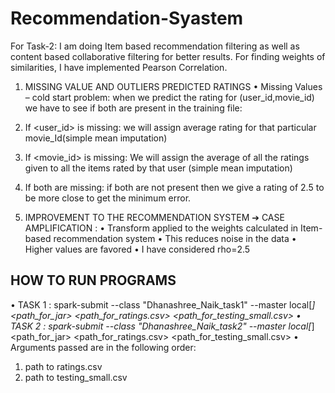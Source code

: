 # Recommendation-Syastem
For Task-2: I am doing Item based recommendation filtering as well as content based collaborative
filtering for better results. For finding weights of similarities, I have implemented Pearson Correlation.

1. MISSING VALUE AND OUTLIERS PREDICTED RATINGS
  • Missing Values – cold start problem:
  when we predict the rating for (user_id,movie_id) we have to see if both are present in the
  training file:
  1. If <user_id> is missing:
  we will assign average rating for that particular movie_Id(simple mean imputation)
  2. If <movie_id> is missing:
  We will assign the average of all the ratings given to all the items rated by that user (simple
  mean imputation)
  3. If both are missing:
  if both are not present then we give a rating of 2.5 to be more close to get the minimum error.

2. IMPROVEMENT TO THE RECOMMENDATION SYSTEM
  ➔ CASE AMPLIFICATION :
  • Transform applied to the weights calculated in Item-based recommendation system
  • This reduces noise in the data
  • Higher values are favored
  • I have considered rho=2.5
  
## HOW TO RUN PROGRAMS
• TASK 1 :
spark-submit --class "Dhanashree_Naik_task1" --master local[*] <path_for_jar>
<path_for_ratings.csv> <path_for_testing_small.csv>
• TASK 2 :
spark-submit --class "Dhanashree_Naik_task2" --master local[*] <path_for_jar>
<path_for_ratings.csv> <path_for_testing_small.csv>
• Arguments passed are in the following order:
1. path to ratings.csv
2. path to testing_small.csv
